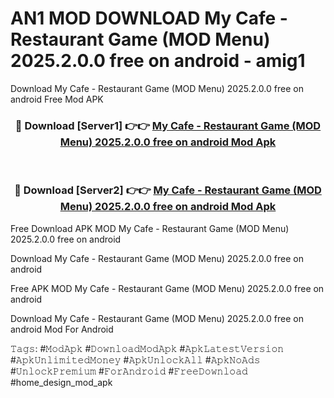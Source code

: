 # AN1 MOD DOWNLOAD My Cafe - Restaurant Game (MOD Menu) 2025.2.0.0 free on android - amig1
Download My Cafe - Restaurant Game (MOD Menu) 2025.2.0.0 free on android Free Mod APK

<div align="center">
<h3>🔴 Download [Server1] 👉👉 <a href="https://apk-comot.site?title=My_Cafe_-_Restaurant_Game_(MOD_Menu)_2025.2.0.0_free_on_android">My Cafe - Restaurant Game (MOD Menu) 2025.2.0.0 free on android Mod Apk</a></h3><br>

<h3>🔴 Download [Server2] 👉👉 <a href="https://apk-comot.site?title=My_Cafe_-_Restaurant_Game_(MOD_Menu)_2025.2.0.0_free_on_android">My Cafe - Restaurant Game (MOD Menu) 2025.2.0.0 free on android Mod Apk</a></h3>
</div>


Free Download APK MOD My Cafe - Restaurant Game (MOD Menu) 2025.2.0.0 free on android

Download My Cafe - Restaurant Game (MOD Menu) 2025.2.0.0 free on android 

Free APK MOD My Cafe - Restaurant Game (MOD Menu) 2025.2.0.0 free on android 

Download My Cafe - Restaurant Game (MOD Menu) 2025.2.0.0 free on android Mod For Android

𝚃𝚊𝚐𝚜: #𝙼𝚘𝚍𝙰𝚙𝚔 #𝙳𝚘𝚠𝚗𝚕𝚘𝚊𝚍𝙼𝚘𝚍𝙰𝚙𝚔 #𝙰𝚙𝚔𝙻𝚊𝚝𝚎𝚜𝚝𝚅𝚎𝚛𝚜𝚒𝚘𝚗 #𝙰𝚙𝚔𝚄𝚗𝚕𝚒𝚖𝚒𝚝𝚎𝚍𝙼𝚘𝚗𝚎𝚢 #𝙰𝚙𝚔𝚄𝚗𝚕𝚘𝚌𝚔𝙰𝚕𝚕 #𝙰𝚙𝚔𝙽𝚘𝙰𝚍𝚜 #𝚄𝚗𝚕𝚘𝚌𝚔𝙿𝚛𝚎𝚖𝚒𝚞𝚖 #𝙵𝚘𝚛𝙰𝚗𝚍𝚛𝚘𝚒𝚍 #𝙵𝚛𝚎𝚎𝙳𝚘𝚠𝚗𝚕𝚘𝚊𝚍 #home_design_mod_apk